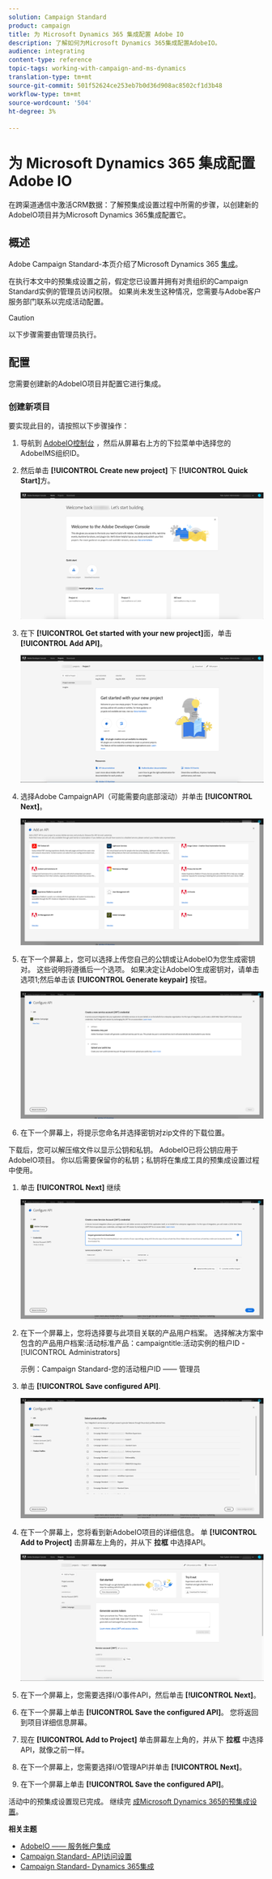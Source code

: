 ```yaml
---
solution: Campaign Standard
product: campaign
title: 为 Microsoft Dynamics 365 集成配置 Adobe IO
description: 了解如何为Microsoft Dynamics 365集成配置AdobeIO。
audience: integrating
content-type: reference
topic-tags: working-with-campaign-and-ms-dynamics
translation-type: tm+mt
source-git-commit: 501f52624ce253eb7b0d36d908ac8502cf1d3b48
workflow-type: tm+mt
source-wordcount: '504'
ht-degree: 3%

---
```



# 为 Microsoft Dynamics 365 集成配置 Adobe IO

在跨渠道通信中激活CRM数据：了解预集成设置过程中所需的步骤，以创建新的AdobeIO项目并为Microsoft Dynamics 365集成配置它。

## 概述

Adobe Campaign Standard-本页介绍了Microsoft Dynamics 365 [集成](../../integrating/using/working-with-campaign-standard-and-microsoft-dynamics-365.md)。

在执行本文中的预集成设置之前，假定您已设置并拥有对贵组织的Campaign Standard实例的管理员访问权限。  如果尚未发生这种情况，您需要与Adobe客户服务部门联系以完成活动配置。

>[!CAUTION]
>
>以下步骤需要由管理员执行。

## 配置

您需要创建新的AdobeIO项目并配置它进行集成。

### 创建新项目

要实现此目的，请按照以下步骤操作：

1. 导航到 [AdobeIO控制台](https://console.adobe.io/home#) ，然后从屏幕右上方的下拉菜单中选择您的AdobeIMS组织ID。

1. 然后单击 **[!UICONTROL Create new project]** 下 **[!UICONTROL Quick Start]**&#x200B;方。

   ![](assets/adobeIO1.png)

1. 在下 **[!UICONTROL Get started with your new project]**&#x200B;面，单击 **[!UICONTROL Add API]**。

   ![](assets/adobeIO2.png)

1. 选择Adobe CampaignAPI（可能需要向底部滚动）并单击 **[!UICONTROL Next]**。

   ![](assets/adobeIO3.png)

1. 在下一个屏幕上，您可以选择上传您自己的公钥或让AdobeIO为您生成密钥对。 这些说明将遵循后一个选项。 如果决定让AdobeIO生成密钥对，请单击选项1;然后单击该 **[!UICONTROL Generate keypair]** 按钮。

   ![](assets/adobeIO4.png)

1. 在下一个屏幕上，将提示您命名并选择密钥对zip文件的下载位置。

下载后，您可以解压缩文件以显示公钥和私钥。 AdobeIO已将公钥应用于AdobeIO项目。 你以后需要保留你的私钥；私钥将在集成工具的预集成设置过程中使用。

1. 单击 **[!UICONTROL Next]** 继续

   ![](assets/adobeIO5.png)

1. 在下一个屏幕上，您将选择要与此项目关联的产品用户档案。 选择解决方案中包含的产品用户档案:活动标准产品：campaigntitle:活动实例的租户ID - [!UICONTROL Administrators]

   示例：Campaign Standard-您的活动租户ID —— 管理员

1. 单击 **[!UICONTROL Save configured API]**.

   ![](assets/adobeIO6.png)

1. 在下一个屏幕上，您将看到新AdobeIO项目的详细信息。 单 **[!UICONTROL Add to Project]** 击屏幕左上角的，并从下 **拉框** 中选择API。

   ![](assets/adobeIO7.png)

1. 在下一个屏幕上，您需要选择I/O事件API，然后单击 **[!UICONTROL Next]**。

1. 在下一个屏幕上单击 **[!UICONTROL Save the configured API]**。  您将返回到项目详细信息屏幕。

1. 现在 **[!UICONTROL Add to Project]** 单击屏幕左上角的，并从下 **拉框** 中选择API，就像之前一样。

1. 在下一个屏幕上，您需要选择I/O管理API并单击 **[!UICONTROL Next]**。

1. 在下一个屏幕上单击 **[!UICONTROL Save the configured API]**。

活动中的预集成设置现已完成。  继续完 [成Microsoft Dynamics 365的预集成设置](../../integrating/using/configure-microsoft-dynamics-365-for-campaign-integration.md)。

**相关主题**

* [AdobeIO —— 服务帐户集成](https://www.adobe.io/authentication/auth-methods.html#!AdobeDocs/adobeio-auth/master/AuthenticationOverview/ServiceAccountIntegration.md)
* [Campaign Standard- API访问设置](../../api/using/setting-up-api-access.md)
* [Campaign Standard- Dynamics 365集成](../../integrating/using/configure-microsoft-dynamics-365-for-campaign-integration.md)